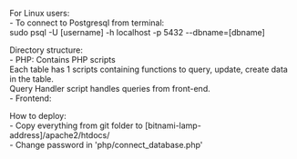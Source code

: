 For Linux users:  
    - To connect to Postgresql from terminal:  
		sudo psql -U [username] -h localhost -p 5432 --dbname=[dbname]  
  
  
Directory structure:  
    - PHP: Contains PHP scripts  
		   Each table has 1 scripts containing functions to query, update, create data in the table.  
		   Query Handler script handles queries from front-end.  
    - Frontend:
  
  
How to deploy:   
    - Copy everything from git folder to [bitnami-lamp-address]/apache2/htdocs/  
    - Change password in 'php/connect_database.php'  
